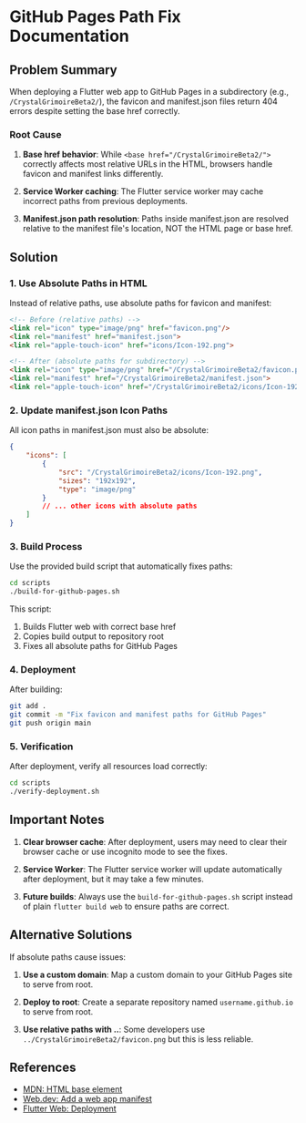 # GitHub Pages Path Fix Documentation

## Problem Summary

When deploying a Flutter web app to GitHub Pages in a subdirectory (e.g., `/CrystalGrimoireBeta2/`), the favicon and manifest.json files return 404 errors despite setting the base href correctly.

### Root Cause

1. **Base href behavior**: While `<base href="/CrystalGrimoireBeta2/">` correctly affects most relative URLs in the HTML, browsers handle favicon and manifest links differently.

2. **Service Worker caching**: The Flutter service worker may cache incorrect paths from previous deployments.

3. **Manifest.json path resolution**: Paths inside manifest.json are resolved relative to the manifest file's location, NOT the HTML page or base href.

## Solution

### 1. Use Absolute Paths in HTML

Instead of relative paths, use absolute paths for favicon and manifest:

```html
<!-- Before (relative paths) -->
<link rel="icon" type="image/png" href="favicon.png"/>
<link rel="manifest" href="manifest.json">
<link rel="apple-touch-icon" href="icons/Icon-192.png">

<!-- After (absolute paths for subdirectory) -->
<link rel="icon" type="image/png" href="/CrystalGrimoireBeta2/favicon.png"/>
<link rel="manifest" href="/CrystalGrimoireBeta2/manifest.json">
<link rel="apple-touch-icon" href="/CrystalGrimoireBeta2/icons/Icon-192.png">
```

### 2. Update manifest.json Icon Paths

All icon paths in manifest.json must also be absolute:

```json
{
    "icons": [
        {
            "src": "/CrystalGrimoireBeta2/icons/Icon-192.png",
            "sizes": "192x192",
            "type": "image/png"
        }
        // ... other icons with absolute paths
    ]
}
```

### 3. Build Process

Use the provided build script that automatically fixes paths:

```bash
cd scripts
./build-for-github-pages.sh
```

This script:
1. Builds Flutter web with correct base href
2. Copies build output to repository root
3. Fixes all absolute paths for GitHub Pages

### 4. Deployment

After building:

```bash
git add .
git commit -m "Fix favicon and manifest paths for GitHub Pages"
git push origin main
```

### 5. Verification

After deployment, verify all resources load correctly:

```bash
cd scripts
./verify-deployment.sh
```

## Important Notes

1. **Clear browser cache**: After deployment, users may need to clear their browser cache or use incognito mode to see the fixes.

2. **Service Worker**: The Flutter service worker will update automatically after deployment, but it may take a few minutes.

3. **Future builds**: Always use the `build-for-github-pages.sh` script instead of plain `flutter build web` to ensure paths are correct.

## Alternative Solutions

If absolute paths cause issues:

1. **Use a custom domain**: Map a custom domain to your GitHub Pages site to serve from root.

2. **Deploy to root**: Create a separate repository named `username.github.io` to serve from root.

3. **Use relative paths with ..**: Some developers use `../CrystalGrimoireBeta2/favicon.png` but this is less reliable.

## References

- [MDN: HTML base element](https://developer.mozilla.org/en-US/docs/Web/HTML/Element/base)
- [Web.dev: Add a web app manifest](https://web.dev/articles/add-manifest)
- [Flutter Web: Deployment](https://docs.flutter.dev/platform-integration/web/deploying)
